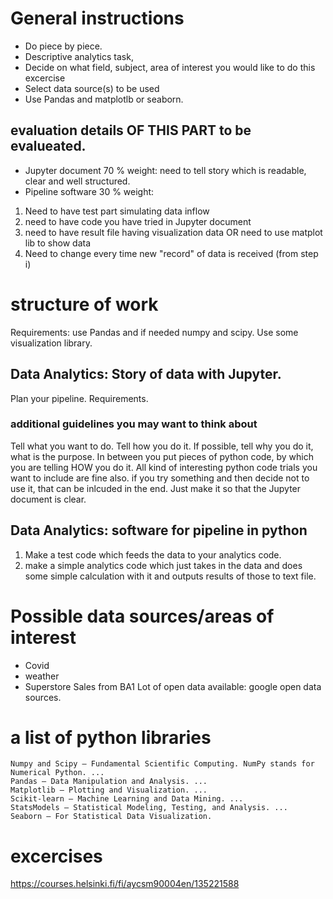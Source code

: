 # General instructions
* Do piece by piece. 
* Descriptive analytics task, 
* Decide on what field, subject, area of interest you would like to do this excercise
* Select data source(s) to be used
* Use Pandas and matplotlb or seaborn.

## evaluation details OF THIS PART to be evalueated. 
* Jupyter document 70 % weight: need to tell story which is readable, clear and well structured. 
* Pipeline software 30 % weight: 
1.  Need to have test part simulating data inflow
2.  need to have code you have tried in Jupyter document
3.  need to have result file having visualization data OR need to use matplot lib to show data 
4.  Need to change every time new "record" of data is received (from step i) 
# structure of work
Requirements: use Pandas and if needed numpy and scipy. Use some visualization library. 
## Data Analytics: Story of data with Jupyter.
Plan your pipeline. Requirements. 
### additional guidelines you may want to think about
Tell what you want to do. Tell how you do it. If possible, tell why you do it, what is the purpose. In between you put pieces of python code, by which you are telling HOW you do it. All kind of interesting python code trials you want to include are fine also. if you try something and then decide not to use it, that can be inlcuded in the end. Just make it so that the Jupyter document is clear. 
## Data Analytics:  software for pipeline in python
1. Make a test code which feeds the data to your analytics code. 
2. make a simple analytics code which just takes in the data and does some simple calculation with it and outputs results of those to text file. 

# Possible data sources/areas of interest
* Covid
* weather
* Superstore Sales from BA1
Lot of open data available: google open data sources. 

# a list of python libraries
    Numpy and Scipy – Fundamental Scientific Computing. NumPy stands for Numerical Python. ...
    Pandas – Data Manipulation and Analysis. ...
    Matplotlib – Plotting and Visualization. ...
    Scikit-learn – Machine Learning and Data Mining. ...
    StatsModels – Statistical Modeling, Testing, and Analysis. ...
    Seaborn – For Statistical Data Visualization.


# excercises 
https://courses.helsinki.fi/fi/aycsm90004en/135221588

